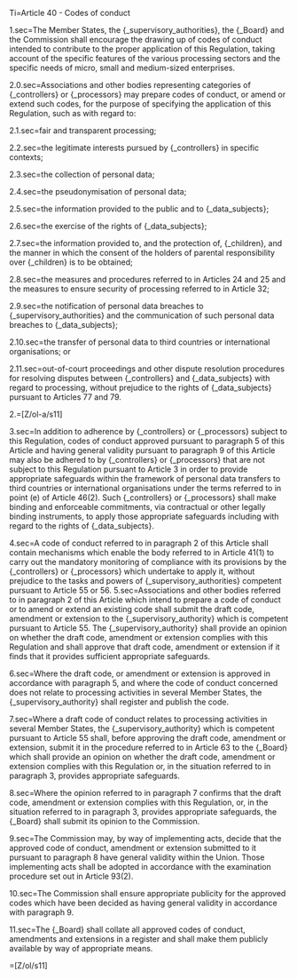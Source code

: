 Ti=Article 40 - Codes of conduct

1.sec=The Member States, the {_supervisory_authorities}, the {_Board} and the Commission shall encourage the drawing up of codes of conduct intended to contribute to the proper application of this Regulation, taking account of the specific features of the various processing sectors and the specific needs of micro, small and medium-sized enterprises.

2.0.sec=Associations and other bodies representing categories of {_controllers} or {_processors} may prepare codes of conduct, or amend or extend such codes, for the purpose of specifying the application of this Regulation, such as with regard to:

2.1.sec=fair and transparent processing;

2.2.sec=the legitimate interests pursued by {_controllers} in specific contexts;

2.3.sec=the collection of personal data;

2.4.sec=the pseudonymisation of personal data;

2.5.sec=the information provided to the public and to {_data_subjects};

2.6.sec=the exercise of the rights of {_data_subjects};

2.7.sec=the information provided to, and the protection of, {_children}, and the manner in which the consent of the holders of parental responsibility over {_children} is to be obtained;

2.8.sec=the measures and procedures referred to in Articles 24 and 25 and the measures to ensure security of processing referred to in Article 32;

2.9.sec=the notification of personal data breaches to {_supervisory_authorities} and the communication of such personal data breaches to {_data_subjects};

2.10.sec=the transfer of personal data to third countries or international organisations; or

2.11.sec=out-of-court proceedings and other dispute resolution procedures for resolving disputes between {_controllers} and {_data_subjects} with regard to processing, without prejudice to the rights of {_data_subjects} pursuant to Articles 77 and 79.

2.=[Z/ol-a/s11]

3.sec=In addition to adherence by {_controllers} or {_processors} subject to this Regulation, codes of conduct approved pursuant to paragraph 5 of this Article and having general validity pursuant to paragraph 9 of this Article may also be adhered to by {_controllers} or {_processors} that are not subject to this Regulation pursuant to Article 3 in order to provide appropriate safeguards within the framework of personal data transfers to third countries or international organisations under the terms referred to in point (e) of Article 46(2). Such {_controllers} or {_processors} shall make binding and enforceable commitments, via contractual or other legally binding instruments, to apply those appropriate safeguards including with regard to the rights of {_data_subjects}.

4.sec=A code of conduct referred to in paragraph 2 of this Article shall contain mechanisms which enable the body referred to in Article 41(1) to carry out the mandatory monitoring of compliance with its provisions by the {_controllers} or {_processors} which undertake to apply it, without prejudice to the tasks and powers of {_supervisory_authorities} competent pursuant to Article 55 or 56.
5.sec=Associations and other bodies referred to in paragraph 2 of this Article which intend to prepare a code of conduct or to amend or extend an existing code shall submit the draft code, amendment or extension to the {_supervisory_authority} which is competent pursuant to Article 55. The {_supervisory_authority} shall provide an opinion on whether the draft code, amendment or extension complies with this Regulation and shall approve that draft code, amendment or extension if it finds that it provides sufficient appropriate safeguards.

6.sec=Where the draft code, or amendment or extension is approved in accordance with paragraph 5, and where the code of conduct concerned does not relate to processing activities in several Member States, the {_supervisory_authority} shall register and publish the code.

7.sec=Where a draft code of conduct relates to processing activities in several Member States, the {_supervisory_authority} which is competent pursuant to Article 55 shall, before approving the draft code, amendment or extension, submit it in the procedure referred to in Article 63 to the {_Board} which shall provide an opinion on whether the draft code, amendment or extension complies with this Regulation or, in the situation referred to in paragraph 3, provides appropriate safeguards.

8.sec=Where the opinion referred to in paragraph 7 confirms that the draft code, amendment or extension complies with this Regulation, or, in the situation referred to in paragraph 3, provides appropriate safeguards, the {_Board} shall submit its opinion to the Commission.

9.sec=The Commission may, by way of implementing acts, decide that the approved code of conduct, amendment or extension submitted to it pursuant to paragraph 8 have general validity within the Union. Those implementing acts shall be adopted in accordance with the examination procedure set out in Article 93(2).

10.sec=The Commission shall ensure appropriate publicity for the approved codes which have been decided as having general validity in accordance with paragraph 9.

11.sec=The {_Board} shall collate all approved codes of conduct, amendments and extensions in a register and shall make them publicly available by way of appropriate means.

=[Z/ol/s11]
